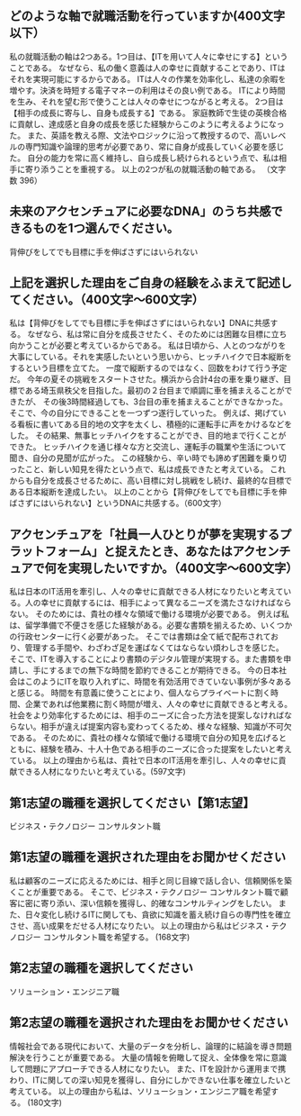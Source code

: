 ## どのような軸で就職活動を行っていますか(400文字以下）
私の就職活動の軸は2つある。1つ目は、【ITを用いて人々に幸せにする】ということである。
なぜなら、私の働く意義は人の幸せに貢献することであり、ITはそれを実現可能にするからである。
ITは人々の作業を効率化し、私達の余暇を増やす。決済を時短する電子マネーの利用はその良い例である。
ITにより時間を生み、それを望む形で使うことは人々の幸せにつながると考える。
2つ目は【相手の成長に寄与し、自身も成長する】である。
家庭教師で生徒の英検合格に貢献し、達成感と自身の成長を感じた経験からこのように考えるようになった。
また、英語を教える際、文法やロジックに沿って教授するので、高いレベルの専門知識や論理的思考が必要であり、常に自身が成長していく必要を感じた。
自分の能力を常に高く維持し、自ら成長し続けられるという点で、私は相手に寄り添うことを重視する。
以上の2つが私の就職活動の軸である。
（文字数 396）

## 未来のアクセンチュアに必要なDNA」のうち共感できるものを1つ選んでください。

背伸びをしてでも目標に手を伸ばさずにはいられない

## 上記を選択した理由をご自身の経験をふまえて記述してください。（400文字〜600文字）

私は【背伸びをしてでも目標に手を伸ばさずにはいられない】DNAに共感する。
なぜなら、私は常に自分を成長させたく、そのためには困難な目標に立ち向かうことが必要と考えているからである。
私は日頃から、人とのつながりを大事にしている。それを実感したいという思いから、ヒッチハイクで日本縦断をするという目標を立てた。
一度で縦断するのではなく、回数をわけて行う予定だ。
今年の夏その挑戦をスタートさせた。横浜から合計4台の車を乗り継ぎ、目標である埼玉県秩父を目指した。最初の２台目まで順調に車を捕まえることができたが、
その後3時間経過しても、3台目の車を捕まえることができなかった。そこで、今の自分にできることを一つずつ遂行していった。
例えば、掲げている看板に書いてある目的地の文字を太くし、積極的に運転手に声をかけるなどをした。
その結果、無事ヒッチハイクをすることができ、目的地まで行くことができた。
ヒッチハイクを通じ様々な方と交流し、運転手の職業や生活について聞き、自分の見聞が広がった。
この経験から、辛い時でも諦めず困難を乗り切ったこと、新しい知見を得たという点で、私は成長できたと考えている。
これからも自分を成長させるために、高い目標に対し挑戦をし続け、最終的な目標である日本縦断を達成したい。
以上のことから【背伸びをしてでも目標に手を伸ばさずにはいられない】というDNAに共感する。（600文字）

## アクセンチュアを「社員一人ひとりが夢を実現するプラットフォーム」と捉えたとき、あなたはアクセンチュアで何を実現したいですか。（400文字〜600文字）

私は日本のIT活用を牽引し、人々の幸せに貢献できる人材になりたいと考えている。人の幸せに貢献するには、相手によって異なるニーズを満たさなければならない。
そのためには、貴社の様々な領域で働ける環境が必要である。
例えば私は、留学準備で不便さを感じた経験がある。必要な書類を揃えるため、いくつかの行政センターに行く必要があった。
そこでは書類は全て紙で配布されており、管理する手間や、わざわざ足を運ばなくてはならない煩わしさを感じた。
そこで、ITを導入することにより書類のデジタル管理が実現する。また書類を申請し、手にするまでの無下な時間を節約できることが期待できる。
今の日本社会はこのようにITを取り入れずに、時間を有効活用できていない事例が多々あると感じる。
時間を有意義に使うことにより、個人ならプライベートに割く時間、企業であれば他業務に割く時間が増え、人々の幸せに貢献できると考える。
社会をより効率化するためには、相手のニーズに合った方法を提案しなければならない。相手が違えば提案内容も変わってくるため、様々な経験、知識が不可欠である。
そのために、貴社の様々な領域で働ける環境で自分の知見を広げるとともに、経験を積み、十人十色である相手のニーズに合った提案をしたいと考えている。
以上の理由から私は、貴社で日本のIT活用を牽引し、人々の幸せに貢献できる人材になりたいと考えている。(597文字)

## 第1志望の職種を選択してください【第1志望】
ビジネス・テクノロジー コンサルタント職

## 第1志望の職種を選択された理由をお聞かせください
私は顧客のニーズに応えるためには、相手と同じ目線で話し合い、信頼関係を築くことが重要である。
そこで、ビジネス・テクノロジー コンサルタント職で顧客に密に寄り添い、深い信頼を獲得し、的確なコンサルティングをしたい。
また、日々変化し続けるITに関しても、貪欲に知識を蓄え続け自らの専門性を確立させ、高い成果をだせる人材になりたい。
以上の理由から私はビジネス・テクノロジー コンサルタント職を希望する。
(168文字)

## 第2志望の職種を選択してください
ソリューション・エンジニア職

## 第2志望の職種を選択された理由をお聞かせください
情報社会である現代において、大量のデータを分析し、論理的に結論を導き問題解決を行うことが重要である。
大量の情報を俯瞰して捉え、全体像を常に意識して問題にアプローチできる人材になりたい。
また、ITを設計から運用まで携わり、ITに関しての深い知見を獲得し、自分にしかできない仕事を確立したいと考えている。
以上の理由から私は、ソリューション・エンジニア職を希望する。
(180文字)
